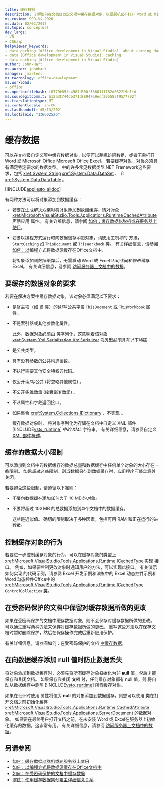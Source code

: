 ```yaml
---
title: 缓存数据
description: 了解如何在文档级自定义项中缓存数据对象，以便脱机或不打开 Word 或 Microsoft Office访问Excel。
ms.custom: SEO-VS-2020
ms.date: 02/02/2017
ms.topic: conceptual
dev_langs:
- VB
- CSharp
helpviewer_keywords:
- data caching [Office development in Visual Studio], about caching data
- data [Office development in Visual Studio], caching
- data caching [Office development in Visual Studio]
author: John-Hart
ms.author: johnhart
manager: jmartens
ms.technology: office-development
ms.workload:
- office
ms.openlocfilehash: f8779089fc4987d600f3860151782d0322f9d1fd
ms.sourcegitcommit: b12a38744db371d2894769ecf305585f9577792f
ms.translationtype: MT
ms.contentlocale: zh-CN
ms.lasthandoff: 09/13/2021
ms.locfileid: "126602526"
---
```

# <a name="cache-data"></a>缓存数据
  可以在文档级自定义项中缓存数据对象，以便可以脱机访问数据，或者无需打开 Word 或 Microsoft Office Microsoft Office Excel。 若要缓存对象，对象必须具有满足特定要求的数据类型。 中的许多常见数据类型.NET Framework这些要求，包括 <xref:System.String> <xref:System.Data.DataSet> 、 和 <xref:System.Data.DataTable> 。

 [!INCLUDE[appliesto_alldoc](../vsto/includes/appliesto-alldoc-md.md)]

 有两种方法可以将对象添加到数据缓存：

- 若要在生成解决方案时将对象添加到数据缓存，请对对象 <xref:Microsoft.VisualStudio.Tools.Applications.Runtime.CachedAttribute> 声明应用 属性。 有关详细信息，请参阅 [如何：缓存数据以脱机或在服务器上使用](../vsto/how-to-cache-data-for-use-offline-or-on-a-server.md)。

- 若要以编程方式运行时向数据缓存添加对象，请使用主机项的 方法， `StartCaching` 如 `ThisDocument` 或 `ThisWorkbook` 类。 有关详细信息，请参阅[如何：以](../vsto/how-to-programmatically-cache-a-data-source-in-an-office-document.md)编程方式将数据源缓存在Office文档中。

  将对象添加到数据缓存后，无需启动 Word 或 Excel 即可访问和修改缓存Excel。 有关详细信息，请参阅 [访问服务器上文档中的数据](../vsto/accessing-data-in-documents-on-the-server.md)。

## <a name="requirements-for-data-objects-to-be-cached"></a>要缓存的数据对象的要求
 若要在解决方案中缓存数据对象，该对象必须满足以下要求：

- 是宿主项（如 或 类）的读/写公共字段 `ThisDocument` 或 `ThisWorkbook` 属性。

- 不是索引器或其他参数化属性。

  此外，数据对象必须由 类序列化，这意味着该对象 <xref:System.Xml.Serialization.XmlSerializer> 的类型必须具有以下特征：

- 是公共类型。

- 具有没有参数的公共构造函数。

- 不执行需要其他安全特权的代码。

- 仅公开读/写公共 (将忽略其他属性) 。

- 不公开多维数组 (接受嵌套数组) 。

- 不从属性和字段返回接口。

- 如果集合 <xref:System.Collections.IDictionary> ，不实现 。

  缓存数据对象时， 将对象序列化为存储在文档中自定义 XML 部件 [!INCLUDE[vsto_runtime](../vsto/includes/vsto-runtime-md.md)] *中的 XML* 字符串。 有关详细信息，请参阅自定义 [XML 部件概述](../vsto/custom-xml-parts-overview.md)。

## <a name="cached-data-size-limits"></a>缓存的数据大小限制
 可以添加到文档中的数据缓存的数据总量和数据缓存中任何单个对象的大小存在一些限制。 如果超过这些限制，则当数据保存到数据缓存时，应用程序可能会意外关闭。

 若要避免这些限制，请遵循以下准则：

- 不要向数据缓存添加任何大于 10 MB 的对象。

- 不要将超过 100 MB 的总数据添加到单个文档中的数据缓存。

  这些是近似值。 确切的限制取决于多种因素，包括可用 RAM 和正在运行的进程数。

## <a name="control-the-behavior-of-cached-objects"></a>控制缓存对象的行为
 若要进一步控制缓存对象的行为，可以在缓存对象的类型上 <xref:Microsoft.VisualStudio.Tools.Applications.Runtime.ICachedType> 实现 接口。 例如，如果要控制更改对象时通知用户的方法，可以实现此接口。 有关演示如何实现 的代码示例，请参阅 Excel 开发示例和演练中的 Excel 动态控件示例和 Word 动态控件Office中的 <xref:Microsoft.VisualStudio.Tools.Applications.Runtime.ICachedType> `ControlCollection` [类](../vsto/office-development-samples-and-walkthroughs.md)。

## <a name="persist-changes-to-cached-data-in-password-protected-documents"></a>在受密码保护的文档中保留对缓存数据所做的更改
 如果在受密码保护的文档中缓存数据对象，则不会保存对缓存数据所做的更改。 可以通过重写两种方法来保存对缓存数据所做的更改。 重写这些方法以在保存文档时暂时删除保护，然后在保存操作完成后重新应用保护。

 有关详细信息，请参阅如何：在受密码保护的文档 [中缓存数据](../vsto/how-to-cache-data-in-a-password-protected-document.md)。

## <a name="prevent-data-loss-when-adding-null-values-to-the-data-cache"></a>在向数据缓存添加 null 值时防止数据丢失
 将对象添加到数据缓存时，必须先将所有缓存对象初始化为非 **null** 值，然后才能保存和关闭文档。 如果保存和关闭 **文档** 时，任何缓存对象都有 null 值，则 将自动从数据缓存中删除 [!INCLUDE[vsto_runtime](../vsto/includes/vsto-runtime-md.md)] 所有缓存对象。

 如果在设计时使用 属性将值为 **null** 的对象添加到数据缓存，则您可以使用 类在打开文档之前初始化缓存 <xref:Microsoft.VisualStudio.Tools.Applications.Runtime.CachedAttribute> <xref:Microsoft.VisualStudio.Tools.Applications.ServerDocument> 的数据对象。 如果要在最终用户打开文档之前，在未安装 Word 或 Excel在服务器上初始化缓存的数据，这非常有用。 有关详细信息，请参阅 [访问服务器上文档中的数据](../vsto/accessing-data-in-documents-on-the-server.md)。

## <a name="see-also"></a>另请参阅
- [如何：缓存数据以脱机或在服务器上使用](../vsto/how-to-cache-data-for-use-offline-or-on-a-server.md)
- [如何：以编程方式将数据源缓存在Office文档中](../vsto/how-to-programmatically-cache-a-data-source-in-an-office-document.md)
- [如何：在受密码保护的文档中缓存数据](../vsto/how-to-cache-data-in-a-password-protected-document.md)
- [演练：使用缓存数据集创建主详细信息关系](../vsto/walkthrough-creating-a-master-detail-relation-using-a-cached-dataset.md)
